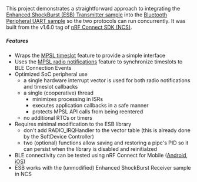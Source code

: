 This project demonstrates a straightforward approach to integrating the [Enhanced ShockBurst (ESB) Transmitter sample](https://developer.nordicsemi.com/nRF_Connect_SDK/doc/latest/nrf/samples/esb/README.html) into the [Bluetooth Peripheral UART sample](https://developer.nordicsemi.com/nRF_Connect_SDK/doc/latest/nrf/samples/bluetooth/peripheral_uart/README.html) so the two protocols can run concurrently. It was built from the v1.6.0 tag of [nRF Connect SDK (NCS)](https://developer.nordicsemi.com/nRF_Connect_SDK/doc/latest/nrf/index.html).

##### Features
* Wraps the [MPSL timeslot](https://developer.nordicsemi.com/nRF_Connect_SDK/doc/latest/nrfxlib/mpsl/doc/timeslot.html) feature to provide a simple interface
* Uses the [MPSL radio notifications](https://developer.nordicsemi.com/nRF_Connect_SDK/doc/latest/nrfxlib/mpsl/doc/radio_notification.html) feature to synchronize timeslots to BLE Connection Events
* Optimized SoC peripheral use
  * a single hardware interrupt vector is used for both radio notifications and timeslot callbacks
  * a single (cooperative) thread
    * minimizes processing in ISRs
    * executes application callbacks in a safe manner
    * protects MPSL API calls from being reentered
  * no additional RTCs or timers
* Requires minimal modification to the ESB library
  * don't add RADIO_IRQHandler to the vector table (this is already done by the SoftDevice Controller)
  * two (optional) functions allow saving and restoring a pipe's PID so it can persist when the library is disabled and reinitialzed
* BLE connectivity can be tested using nRF Connect for Mobile ([Android](https://play.google.com/store/apps/details?id=no.nordicsemi.android.mcp&hl=en_US&gl=US), [iOS](https://apps.apple.com/us/app/nrf-connect-for-mobile/id1054362403))
* ESB works with the (unmodified) Enhanced ShockBurst Receiver sample in NCS
